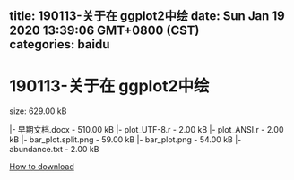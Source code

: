 
title: 190113-关于在 ggplot2中绘
date: Sun Jan 19 2020 13:39:06 GMT+0800 (CST)    
categories: baidu
---

# 190113-关于在 ggplot2中绘
size: 629.00 kB
 
 
|- 早期文档.docx - 510.00 kB
|- plot_UTF-8.r - 2.00 kB
|- plot_ANSI.r - 2.00 kB
|- bar_plot.split.png - 59.00 kB
|- bar_plot.png - 54.00 kB
|- abundance.txt - 2.00 kB

[How to download](https://bpcam.bemobtrk.com/go/2ceec3aa-1ca2-46d6-b9ff-aaa5c184517c?jno=274)